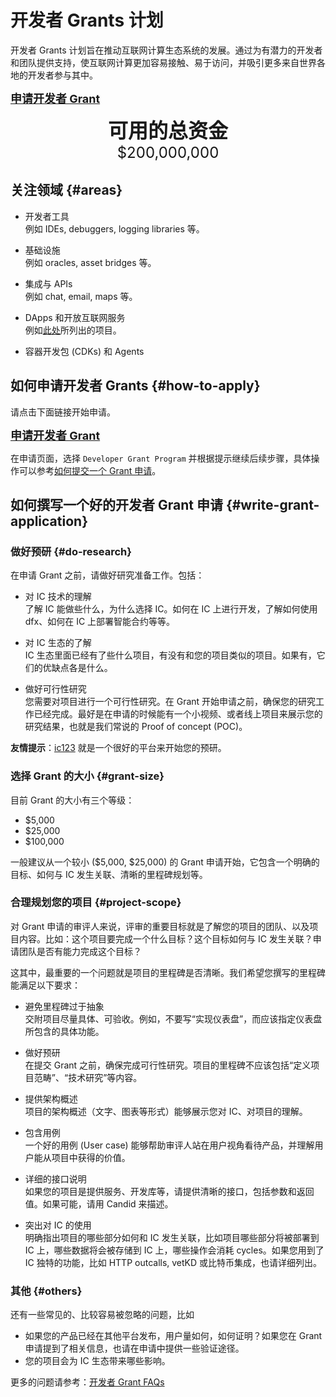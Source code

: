 # 开发者 Grants 计划

开发者 Grants 计划旨在推动互联网计算生态系统的发展。通过为有潜力的开发者和团队提供支持，使互联网计算更加容易接触、易于访问，并吸引更多来自世界各地的开发者参与其中。

<font size="4"><a href="https://dfinity.submittable.com/submit"><b>申请开发者 Grant</b></a></font>

<center><font size="6"><b>可用的总资金</b></font></center>
<center><font size="5">$200,000,000</font></center>

## 关注领域 {#areas}

- 开发者工具  
  例如 IDEs, debuggers, logging libraries 等。

- 基础设施  
  例如 oracles, asset bridges 等。

- 集成与 APIs  
  例如 chat, email, maps 等。

- DApps 和开放互联网服务  
  例如[此处](https://github.com/dfinity/grant-rfps/blob/main/requests-for-startups.md)所列出的项目。

- 容器开发包 (CDKs) 和 Agents

## 如何申请开发者 Grants {#how-to-apply}

请点击下面链接开始申请。

<p><font size="4"><a href="https://dfinity.submittable.com/submit"><b>申请开发者 Grant</b></a></font></p>

在申请页面，选择 `Developer Grant Program` 并根据提示继续后续步骤，具体操作可以参考[如何提交一个 Grant 申请](https://support.dfinity.org/hc/en-us/articles/4401932864020-How-to-Submit-a-Grant-Application)。

## 如何撰写一个好的开发者 Grant 申请 {#write-grant-application}

### 做好预研 {#do-research}

在申请 Grant 之前，请做好研究准备工作。包括：  

- 对 IC 技术的理解  
  了解 IC 能做些什么，为什么选择 IC。如何在 IC 上进行开发，了解如何使用 dfx、如何在 IC 上部署智能合约等等。

- 对 IC 生态的了解  
  IC 生态里面已经有了些什么项目，有没有和您的项目类似的项目。如果有，它们的优缺点各是什么。

- 做好可行性研究  
  您需要对项目进行一个可行性研究。在 Grant 开始申请之前，确保您的研究工作已经完成。最好是在申请的时候能有一个小视频、或者线上项目来展示您的研究结果，也就是我们常说的 Proof of concept (POC)。

**友情提示**：[ic123](https://ic123.xyz/) 就是一个很好的平台来开始您的预研。

### 选择 Grant 的大小 {#grant-size}

目前 Grant 的大小有三个等级：
- $5,000
- $25,000
- $100,000

一般建议从一个较小 ($5,000, $25,000) 的 Grant 申请开始，它包含一个明确的目标、如何与 IC 发生关联、清晰的里程碑规划等。

### 合理规划您的项目 {#project-scope}

对 Grant 申请的审评人来说，评审的重要目标就是了解您的项目的团队、以及项目内容。比如：这个项目要完成一个什么目标？这个目标如何与 IC 发生关联？申请团队是否有能力完成这个目标？

这其中，最重要的一个问题就是项目的里程碑是否清晰。我们希望您撰写的里程碑能满足以下要求：

- 避免里程碑过于抽象  
  交附项目尽量具体、可验收。例如，不要写“实现仪表盘”，而应该指定仪表盘所包含的具体功能。

- 做好预研  
  在提交 Grant 之前，确保完成可行性研究。项目的里程碑不应该包括“定义项目范畴”、“技术研究”等内容。

- 提供架构概述  
  项目的架构概述（文字、图表等形式）能够展示您对 IC、对项目的理解。

- 包含用例  
  一个好的用例 (User case) 能够帮助审评人站在用户视角看待产品，并理解用户能从项目中获得的价值。

- 详细的接口说明  
  如果您的项目是提供服务、开发库等，请提供清晰的接口，包括参数和返回值。如果可能，请用 Candid 来描述。

- 突出对 IC 的使用  
  明确指出项目的哪些部分如何和 IC 发生关联，比如项目哪些部分将被部署到 IC 上，哪些数据将会被存储到 IC 上，哪些操作会消耗 cycles。如果您用到了 IC 独特的功能，比如 HTTP outcalls, vetKD 或比特币集成，也请详细列出。

### 其他 {#others}

还有一些常见的、比较容易被忽略的问题，比如
- 如果您的产品已经在其他平台发布，用户量如何，如何证明？如果您在 Grant 申请提到了相关信息，也请在申请中提供一些验证途径。
- 您的项目会为 IC 生态带来哪些影响。

更多的问题请参考：[开发者 Grant FAQs](https://support.dfinity.org/hc/en-us/sections/8730977702804-Grants)
